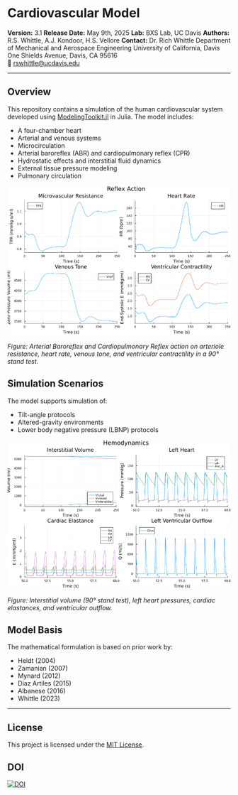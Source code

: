 # Cardiovascular Model

**Version:** 3.1
**Release Date:** May 9th, 2025
**Lab:** BXS Lab, UC Davis
**Authors:** R.S. Whittle, A.J. Kondoor, H.S. Vellore
**Contact:**
Dr. Rich Whittle
Department of Mechanical and Aerospace Engineering
University of California, Davis
One Shields Avenue, Davis, CA 95616  
📧 rswhittle@ucdavis.edu

---

## Overview

This repository contains a simulation of the human cardiovascular system developed using [ModelingToolkit.jl](https://mtk.sciml.ai/stable/) in Julia. The model includes:

- A four-chamber heart
- Arterial and venous systems
- Microcirculation
- Arterial baroreflex (ABR) and cardiopulmonary reflex (CPR)
- Hydrostatic effects and interstitial fluid dynamics
- External tissue pressure modeling
- Pulmonary circulation

![Reflex Plot](Images/reflex.png)

*Figure: Arterial Baroreflex and Cardiopulmonary Reflex action on arteriole resistance, heart rate, venous tone, and ventricular contractility in a 90° stand test.*

## Simulation Scenarios

The model supports simulation of:

- Tilt-angle protocols
- Altered-gravity environments
- Lower body negative pressure (LBNP) protocols

![Reflex Plot](Images/hemodynamics.png)

*Figure: Interstitial volume (90° stand test), left heart pressures, cardiac elastances, and ventricular outflow.*

## Model Basis

The mathematical formulation is based on prior work by:

- Heldt (2004)
- Zamanian (2007)
- Mynard (2012)
- Diaz Artiles (2015)
- Albanese (2016)
- Whittle (2023)

---

## License

This project is licensed under the [MIT License](LICENSE).

## DOI

[![DOI](https://zenodo.org/badge/894082810.svg)](https://doi.org/10.5281/zenodo.15338311)




